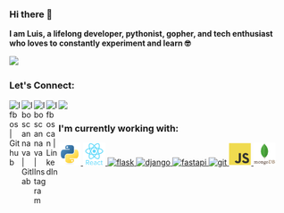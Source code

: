 ### Hi there 👋

**I am Luis, a lifelong developer, pythonist, gopher, and tech enthusiast who loves to constantly experiment and learn 🤓**

![](https://komarev.com/ghpvc/?username=lfbos&color=brightgreen)

### Let's Connect:
[<img align="left" alt="lfbos | Github" width="22px" src="https://cdn.jsdelivr.net/npm/simple-icons@v3/icons/github.svg"/>](https://github.com/lfbos)
[<img align="left" alt="lboscannava | Gitlab" width="22px" src="https://cdn.jsdelivr.net/npm/simple-icons@v3/icons/gitlab.svg" />](https://gitlab.com/lboscannava)
[<img align="left" alt="lboscannava | Instagram" width="22px" src="https://cdn.jsdelivr.net/npm/simple-icons@v3/icons/instagram.svg" />](https://www.instagram.com/lboscannava)
[<img align="left" alt="lfboscan | LinkedIn" width="22px" src="https://cdn.jsdelivr.net/npm/simple-icons@v3/icons/linkedin.svg" />](https://www.linkedin.com/in/lfboscan)

<a href="mailto:lboscannava@gmail.com">
  <img align="left" width="22px" src="https://cdn.jsdelivr.net/npm/simple-icons@v3/icons/gmail.svg" />
</a>
<br>

### I'm currently working with:
<p align="left">
  	<a href="https://www.python.org" target="_blank" rel="noreferrer"> <img src="https://raw.githubusercontent.com/devicons/devicon/master/icons/python/python-original.svg" alt="python" width="40" height="40" /> </a>
  <a href="https://reactjs.org/" target="_blank" rel="noreferrer"> <img src="https://raw.githubusercontent.com/devicons/devicon/master/icons/react/react-original-wordmark.svg" alt="react" width="40" height="40" /> </a>
    <a href="https://flask.palletsprojects.com/" target="_blank" rel="noreferrer"> <img src="https://www.vectorlogo.zone/logos/pocoo_flask/pocoo_flask-icon.svg" alt="flask" width="40" height="40" /> </a>
  <a href="https://www.djangoproject.com/" target="_blank" rel="noreferrer"> <img src="https://cdn.worldvectorlogo.com/logos/django.svg" alt="django" width="40" height="40" /> </a>
    <a href="https://fastapi.tiangolo.com/" target="_blank" rel="noreferrer"> <img src="https://api.mogenius.com/file/id/f7382e8b-be9a-4b6e-be70-cba7c3c664f2" alt="fastapi" width="40" height="40" /> </a>
    <a href="https://git-scm.com/" target="_blank" rel="noreferrer"> <img src="https://www.vectorlogo.zone/logos/git-scm/git-scm-icon.svg" alt="git" width="40" height="40" /> </a>
    <a href="https://developer.mozilla.org/en-US/docs/Web/JavaScript" target="_blank" rel="noreferrer">
        <img src="https://raw.githubusercontent.com/devicons/devicon/master/icons/javascript/javascript-original.svg" alt="javascript" width="40" height="40" />
    </a>
    <a href="https://www.mongodb.com/" target="_blank" rel="noreferrer"> <img src="https://raw.githubusercontent.com/devicons/devicon/master/icons/mongodb/mongodb-original-wordmark.svg" alt="mongodb" width="40" height="40" /> </a>
</p>
<!--![Luis's GitHub stats](https://github-readme-stats.vercel.app/api?username=lfbos&count_private=true)-->

<!--
**lfbos/lfbos** is a ✨ _special_ ✨ repository because its `README.md` (this file) appears on your GitHub profile.

Here are some ideas to get you started:

- 🔭 I’m currently working on ...
- 🌱 I’m currently learning ...
- 👯 I’m looking to collaborate on ...
- 🤔 I’m looking for help with ...
- 💬 Ask me about ...
- 📫 How to reach me: ...
- 😄 Pronouns: ...
- ⚡ Fun fact: ...
-->

